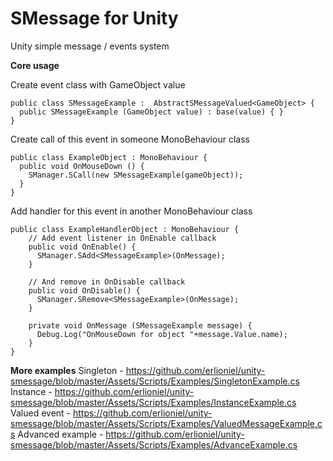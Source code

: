 SMessage for Unity
==============

Unity simple message / events system

**Core usage**

Create event class with GameObject value
```
public class SMessageExample :  AbstractSMessageValued<GameObject> {
  public SMessageExample (GameObject value) : base(value) { }
}
```

Create call of this event in someone MonoBehaviour class
```
public class ExampleObject : MonoBehaviour {
  public void OnMouseDown () {
    SManager.SCall(new SMessageExample(gameObject));
  }
}
```

Add handler for this event in another MonoBehaviour class
```
public class ExampleHandlerObject : MonoBehaviour {
    // Add event listener in OnEnable callback
    public void OnEnable() {
      SManager.SAdd<SMessageExample>(OnMessage);
    }

    // And remove in OnDisable callback
    public void OnDisable() {
      SManager.SRemove<SMessageExample>(OnMessage);
    }

    private void OnMessage (SMessageExample message) {
      Debug.Log("OnMouseDown for object "+message.Value.name);
    }
}
```

**More examples**
Singleton - https://github.com/erlioniel/unity-smessage/blob/master/Assets/Scripts/Examples/SingletonExample.cs
Instance - https://github.com/erlioniel/unity-smessage/blob/master/Assets/Scripts/Examples/InstanceExample.cs
Valued event - https://github.com/erlioniel/unity-smessage/blob/master/Assets/Scripts/Examples/ValuedMessageExample.cs
Advanced example - https://github.com/erlioniel/unity-smessage/blob/master/Assets/Scripts/Examples/AdvanceExample.cs
